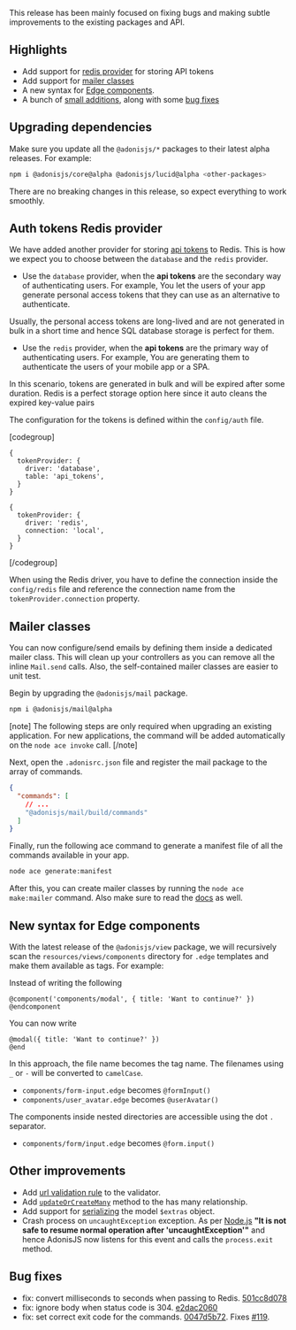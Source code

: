 This release has been mainly focused on fixing bugs and making subtle improvements to the existing packages and API.

## Highlights

- Add support for [redis provider](#auth-tokens-redis-provider) for storing API tokens
- Add support for [mailer classes](#mailer-classes)
- A new syntax for [Edge components](#new-syntax-for-edge-components).
- A bunch of [small additions](#other-improvements), along with some [bug fixes](#bug-fixes)

## Upgrading dependencies

Make sure you update all the `@adonisjs/*` packages to their latest alpha releases. For example:

```sh
npm i @adonisjs/core@alpha @adonisjs/lucid@alpha <other-packages>
```

There are no breaking changes in this release, so expect everything to work smoothly.

## Auth tokens Redis provider

We have added another provider for storing [api tokens](../guides/auth/api-tokens-guard.md#where-tokens-are-saved) to Redis. This is how we expect you to choose between the `database` and the `redis` provider.

- Use the `database` provider, when the **api tokens** are the secondary way of authenticating users. For example, You let the users of your app generate personal access tokens that they can use as an alternative to authenticate.

Usually, the personal access tokens are long-lived and are not generated in bulk in a short time and hence SQL database storage is perfect for them.

- Use the `redis` provider, when the **api tokens** are the primary way of authenticating users. For example, You are generating them to authenticate the users of your mobile app or a SPA.

In this scenario, tokens are generated in bulk and will be expired after some duration. Redis is a perfect storage option here since it auto cleans the expired key-value pairs

The configuration for the tokens is defined within the `config/auth` file.

[codegroup]

```ts{}{Database provider}
{
  tokenProvider: {
    driver: 'database',
    table: 'api_tokens',
  }
}
```

```ts{}{Redis provider}
{
  tokenProvider: {
    driver: 'redis',
    connection: 'local',
  }
}
```

[/codegroup]

When using the Redis driver, you have to define the connection inside the `config/redis` file and reference the connection name from the `tokenProvider.connection` property.

## Mailer classes

You can now configure/send emails by defining them inside a dedicated mailer class. This will clean up your controllers as you can remove all the inline `Mail.send` calls. Also, the self-contained mailer classes are easier to unit test.

Begin by upgrading the `@adonisjs/mail` package.

```sh
npm i @adonisjs/mail@alpha
```

[note]
The following steps are only required when upgrading an existing application. For new applications, the command will be added automatically on the `node ace invoke` call.
[/note]

Next, open the `.adonisrc.json` file and register the mail package to the array of commands.

```json
{
  "commands": [
    // ...
    "@adonisjs/mail/build/commands"
  ]
}
```

Finally, run the following ace command to generate a manifest file of all the commands available in your app.

```sh
node ace generate:manifest
```

After this, you can create mailer classes by running the `node ace make:mailer` command. Also make sure to read the [docs](../guides/digging-deeper/mailer.md#mailer-classes) as well.

## New syntax for Edge components

With the latest release of the `@adonisjs/view` package, we will recursively scan the `resources/views/components` directory for `.edge` templates and make them available as tags. For example:

Instead of writing the following

```edge
@component('components/modal', { title: 'Want to continue?' })
@endcomponent
```

You can now write

```edge
@modal({ title: 'Want to continue?' })
@end
```

In this approach, the file name becomes the tag name. The filenames using `_` or `-` will be converted to `camelCase`.

- `components/form-input.edge` becomes `@formInput()`
- `components/user_avatar.edge` becomes `@userAvatar()`

The components inside nested directories are accessible using the dot `.` separator.

- `components/form/input.edge` becomes `@form.input()`

## Other improvements

- Add [url validation rule](../api/validator/rules/url.md) to the validator.
- Add [`updateOrCreateMany`](../guides/models/relationships.md#updateorcreatemany) method to the has many relationship.
- Add support for [serializing](../guides/models/serialization.md#serializing-extras) the model `$extras` object.
- Crash process on `uncaughtException` exception. As per [Node.js](https://nodejs.org/api/process.html#process_warning_using_uncaughtexception_correctly) **"It is not safe to resume normal operation after 'uncaughtException'"** and hence AdonisJS now listens for this event and calls the `process.exit` method.

## Bug fixes

- fix: convert milliseconds to seconds when passing to Redis. [501cc8d078](https://github.com/adonisjs/session/commit/501cc8d0781c584c435fa463f11128044d7cad8b)
- fix: ignore body when status code is 304. [e2dac2060](https://github.com/adonisjs/http-server/commit/e2dac2060704e68fbfb277321142b05e33919f05)
- fix: set correct exit code for the commands. [0047d5b72](https://github.com/adonisjs/lucid/commit/0047d5b728a1e6e73cc6b575fb4289ab4cfee26f). Fixes [#119](https://github.com/adonisjs/ace/issues/119).

